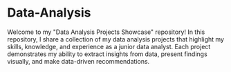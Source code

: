 # Data-Analysis
Welcome to my "Data Analysis Projects Showcase" repository! In this repository, I share a collection of my data analysis projects that highlight my skills, knowledge, and experience as a junior data analyst. Each project demonstrates my ability to extract insights from data, present findings visually, and make data-driven recommendations.
